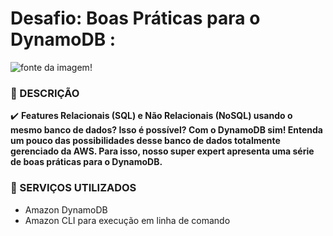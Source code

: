 # Desafio: Boas Práticas para o DynamoDB : #

![fonte da imagem!](https://miro.medium.com/v2/resize:fit:720/format:webp/1*cmfoGi3FnVIBCwvmVLYgjg.png)



###  :large_blue_diamond: DESCRIÇÃO  ###

:heavy_check_mark: **Features Relacionais (SQL) e Não Relacionais (NoSQL) usando o mesmo banco de dados? Isso é possível? Com o DynamoDB sim! Entenda um pouco das possibilidades desse banco de dados totalmente gerenciado da AWS. Para isso, nosso super expert apresenta uma série de boas práticas para o DynamoDB.**



### :large_blue_diamond: SERVIÇOS UTILIZADOS

- Amazon DynamoDB
- Amazon CLI para execução em linha de comando

